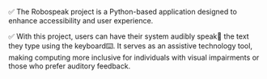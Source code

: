 ✅ The Robospeak project is a Python-based application designed to enhance accessibility and user experience. 

✅ With this project, users can have their system audibly speak🎤 the text they type using the keyboard⌨️. It serves as an assistive technology tool, making computing more inclusive for individuals with visual impairments or those who prefer auditory feedback.

